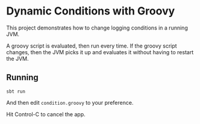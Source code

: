 # Dynamic Conditions with Groovy

This project demonstrates how to change logging conditions in a running JVM.

A groovy script is evaluated, then run every time.  If the groovy script changes, then the JVM picks it up and evaluates it without having to restart the JVM.

## Running

```
sbt run
```

And then edit `condition.groovy` to your preference.  

Hit Control-C to cancel the app.